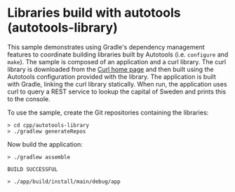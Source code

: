 # Libraries build with autotools (autotools-library)

This sample demonstrates using Gradle's dependency management features to coordinate building libraries built by Autotools (i.e. `configure` and `make`).
The sample is composed of an application and a curl library.
The curl library is downloaded from the [Curl home page](https://curl.haxx.se/) and then built using the Autotools configuration provided with the library.
The application is built with Gradle, linking the curl library statically.
When run, the application uses curl to query a REST service to lookup the capital of Sweden and prints this to the console.

To use the sample, create the Git repositories containing the libraries:

```
> cd cpp/autotools-library
> ./gradlew generateRepos
```

Now build the application:

```
> ./gradlew assemble

BUILD SUCCESSFUL

> ./app/build/install/main/debug/app
```